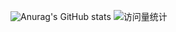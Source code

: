 ![Anurag's GitHub stats](https://github-readme-stats.vercel.app/api?username=bohemiana&show_icons=true&theme=ambient_gradient)
<img src="https://komarev.com/ghpvc/?username=bohemiana&label=Views&color=orange&style=flat" alt="访问量统计" />&emsp;
<!--
**Bohemiana/Bohemiana** is a ✨ _special_ ✨ repository because its `README.md` (this file) appears on your GitHub profile.

Here are some ideas to get you started:

- 🔭 I’m currently working on ...
- 🌱 I’m currently learning ...
- 👯 I’m looking to collaborate on ...
- 🤔 I’m looking for help with ...
- 💬 Ask me about ...
- 📫 How to reach me: ...
- 😄 Pronouns: ...
- ⚡ Fun fact: ...
-->
